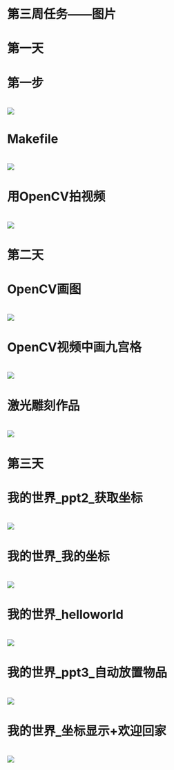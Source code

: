 # 第三周任务——图片
# 第一天
# 第一步
# ![](the_first_step.jpg)
# Makefile
# ![](makefile.jpg)
# 用OpenCV拍视频
# ![](record_vedio.jpg)
# 第二天
# OpenCV画图
# ![](picture_opencv_p27.jpg)
# OpenCV视频中画九宫格
# ![](vedio_drawSodoku.jpg)
# 激光雕刻作品
# ![](激光雕刻作品.png)
# 第三天
# 我的世界_ppt2_获取坐标
# ![](ppt_2_获取坐标.jpg)
# 我的世界_我的坐标
# ![](我的世界_我的坐标.jpg)
# 我的世界_helloworld
# ![](我的世界_helloworld.jpg)
# 我的世界_ppt3_自动放置物品
# ![](我的世界_ppt3_自动放置物品.jpg)
# 我的世界_坐标显示+欢迎回家
# ![](我的世界_坐标显示+欢迎回家.jpg)
